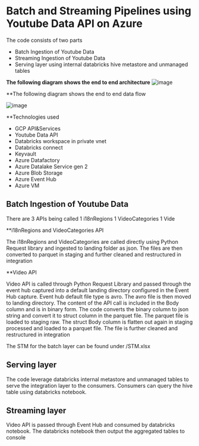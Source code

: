 # Batch and Streaming Pipelines using Youtube Data API on Azure
The code consists of two parts
* Batch Ingestion of Youtube Data
* Streaming Ingestion of Youtube Data
* Serving layer using internal databricks hive metastore and unmanaged tables

**The following diagram shows the end to end architecture**
![image](https://user-images.githubusercontent.com/78700027/126080681-fe57e9a0-97b6-457a-af40-f9f8bab058de.png)

**The following diagram shows the end to end data flow

![image](https://user-images.githubusercontent.com/78700027/126081070-1e87c343-8c7e-47b1-8a09-3f545c9a4788.png)

**Technologies used
* GCP API&Services
* Youtube Data API
* Databricks workspace in private vnet
* Databricks connect
* Keyvault
* Azure Datafactory
* Azure Datalake Service gen 2
* Azure Blob Storage
* Azure Event Hub
* Azure VM


## Batch Ingestion of Youtube Data
There are 3 APIs being called
1 i18nRegions
1 VideoCategories
1 Vide

**i18nRegions and VideoCategories API

The i18nRegions and VideoCategories are called directly using Python Request library and ingested to landing folder as json. The files are then converted to parquet in staging and further cleaned and restructured in integration

**Video API

Video API is called through Python Request Library and passed through the event hub captured into a default landing directory configured in the Event Hub capture. Event hub default file type is avro. The avro file is then moved to landing directory. The content of the API call is included in the Body column and is in binary form. The code converts the binary column to json string and convert it to struct column in the parquet file. The parquet file is loaded to staging raw. The struct Body column is flatten out again in staging processed and loaded to a parquet file. The file is further cleaned and restructured in integration

The STM for the batch layer can be found under /STM.xlsx
## Serving layer

The code leverage databricks internal metastore and unmanaged tables to serve the integration layer to the consumers. Consumers can query the hive table using databricks notebook. 

## Streaming layer

Video API is passed through Event Hub and consumed by databricks notebook. The databricks notebook then output the aggregated tables to console


